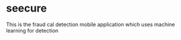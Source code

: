 # seecure
This is the fraud cal detection mobile application which uses machine learning for detection
